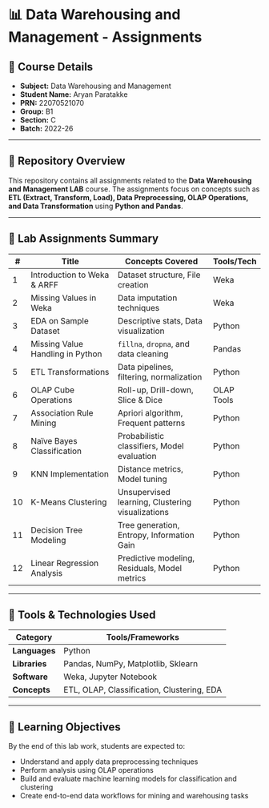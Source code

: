 # 📊 Data Warehousing and Management - Assignments

## 📝 **Course Details**
- **Subject:** Data Warehousing and Management  
- **Student Name:** Aryan Paratakke
- **PRN:** 22070521070
- **Group:** B1
- **Section:** C
- **Batch:** 2022-26  

---

## 📂 **Repository Overview**
This repository contains all assignments related to the **Data Warehousing and Management LAB** course. The assignments focus on concepts such as **ETL (Extract, Transform, Load), Data Preprocessing, OLAP Operations, and Data Transformation** using **Python and Pandas**.


---

## 🧪 Lab Assignments Summary

| #   | Title                                    | Concepts Covered                                               | Tools/Tech |
|-----|------------------------------------------|----------------------------------------------------------------|------------|
| 1   | Introduction to Weka & ARFF              | Dataset structure, File creation                               | Weka       |
| 2   | Missing Values in Weka                   | Data imputation techniques                                     | Weka       |
| 3   | EDA on Sample Dataset                    | Descriptive stats, Data visualization                          | Python     |
| 4   | Missing Value Handling in Python         | `fillna`, `dropna`, and data cleaning                          | Pandas     |
| 5   | ETL Transformations                      | Data pipelines, filtering, normalization                       | Python     |
| 6   | OLAP Cube Operations                     | Roll-up, Drill-down, Slice & Dice                              | OLAP Tools |
| 7   | Association Rule Mining                  | Apriori algorithm, Frequent patterns                           | Python     |
| 8   | Naïve Bayes Classification               | Probabilistic classifiers, Model evaluation                    | Python     |
| 9   | KNN Implementation                       | Distance metrics, Model tuning                                 | Python     |
| 10  | K-Means Clustering                       | Unsupervised learning, Clustering visualizations               | Python     |
| 11  | Decision Tree Modeling                   | Tree generation, Entropy, Information Gain                     | Python     |
| 12  | Linear Regression Analysis               | Predictive modeling, Residuals, Model metrics                  | Python     |

---

## 🧰 Tools & Technologies Used

| Category         | Tools/Frameworks                    |
|------------------|-------------------------------------|
| **Languages**     | Python                              |
| **Libraries**     | Pandas, NumPy, Matplotlib, Sklearn   |
| **Software**      | Weka, Jupyter Notebook               |
| **Concepts**      | ETL, OLAP, Classification, Clustering, EDA |

---

## 🎯 Learning Objectives

By the end of this lab work, students are expected to:

- Understand and apply data preprocessing techniques  
- Perform analysis using OLAP operations  
- Build and evaluate machine learning models for classification and clustering  
- Create end-to-end data workflows for mining and warehousing tasks  

